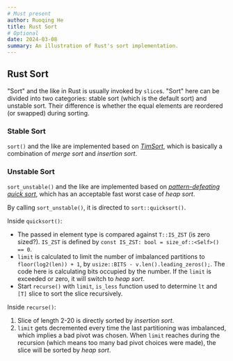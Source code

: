 ```yaml
---
# Must present
author: Ruoqing He
title: Rust Sort
# Optional
date: 2024-03-08
summary: An illustration of Rust's sort implementation.
---
```


## Rust Sort

"Sort" and the like in Rust is usually invoked by `slice`s. "Sort" here can be divided into two categories: stable sort (which is the default sort) and unstable sort. Their difference is whether the equal elements are reordered (or swapped) during sorting.

### Stable Sort

`sort()` and the like are implemented based on [*TimSort*](https://en.wikipedia.org/wiki/Timsort), which is basically a combination of *merge sort* and *insertion sort*.

### Unstable Sort

`sort_unstable()` and the like are implemented based on [*pattern-defeating quick sort*](https://github.com/orlp/pdqsort), which has an acceptable fast worst case of *heap sort*.

By calling `sort_unstable()`, it is directed to `sort::quicksort()`.

Inside `quicksort()`:

- The passed in element type is compared against `T::IS_ZST` (is zero sized?). `IS_ZST` is defined by `const IS_ZST: bool = size_of::<Self>() == 0`.
- `limit` is calculated to limit the number of imbalanced partitions to `floor(log2(len)) + 1`, by `usize::BITS - v.len().leading_zeros();`. The code here is calculating bits occupied by the number. If the `limit` is exceeded or zero, it will switch to *heap sort*.
- Start `recurse()` with `limit`, `is_less` function used to determine `lt` and `[T]` slice to sort the slice recursively.

Inside `recurse()`:

1. Slice of length 2-20 is directly sorted by *insertion sort*.
2. `limit` gets decremented every time the last partitioning was imbalanced, which implies a bad pivot was chosen. When `limit` reaches during the recursion (which means too many bad pivot choices were made), the slice will be sorted by *heap sort*.
